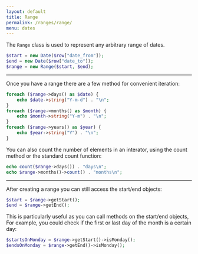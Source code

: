 ```yaml
---
layout: default
title: Range
permalink: /ranges/range/
menu: dates
---
```


The `Range` class is used to represent any arbitrary range of dates.

~~~php
$start = new Date($row["date_from"]);
$end = new Date($row["date_to"]);
$range = new Range($start, $end);
~~~

----


Once you have a range there are a few method for convenient iteration:

~~~php
foreach ($range->days() as $date) {
    echo $date->string("Y-m-d") . "\n";
}
foreach ($range->months() as $month) {
    echo $month->string("Y-m") . "\n";
}
foreach ($range->years() as $year) {
    echo $year->string("Y") . "\n";
}
~~~


You can also count the number of elements in an interator, using the count method or the standard count function:

~~~php
echo count($range->days()) . "days\n";
echo $range->months()->count() . "months\n";
~~~

----


After creating a range you can still access the start/end objects:

~~~php
$start = $range->getStart();
$end = $range->getEnd();
~~~

This is particularly useful as you can call methods on the start/end objects,
For example, you could check if the first or last day of the month is a certain day:

~~~php
$startsOnMonday = $range->getStart()->isMonday();
$endsOnMonday = $range->getEnd()->isMonday();
~~~

